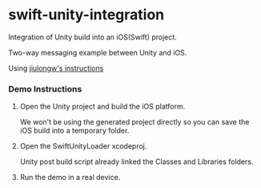 # swift-unity-integration

Integration of Unity build into an iOS(Swift) project.

Two-way messaging example between Unity and iOS.

Using [jiulongw's instructions](https://github.com/jiulongw/swift-unity/tree/master/demo/unity)


### Demo Instructions

  1. Open the Unity project and build the iOS platform.

      We won't be using the generated project directly so you can save the iOS build into a temporary folder.
    
    
 
  2. Open the SwiftUnityLoader xcodeproj.

      Unity post build script already linked the Classes and Libraries folders.
    


  3. Run the demo in a real device.

